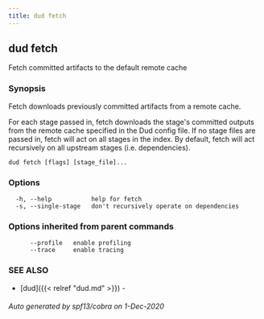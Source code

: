 ```yaml
---
title: dud fetch
---
```

## dud fetch

Fetch committed artifacts to the default remote cache

### Synopsis

Fetch downloads previously committed artifacts from a remote cache.

For each stage passed in, fetch downloads the stage's committed outputs from the
remote cache specified in the Dud config file. If no stage files are passed
in, fetch will act on all stages in the index. By default, fetch will act
recursively on all upstream stages (i.e. dependencies).

```
dud fetch [flags] [stage_file]...
```

### Options

```
  -h, --help           help for fetch
  -s, --single-stage   don't recursively operate on dependencies
```

### Options inherited from parent commands

```
      --profile   enable profiling
      --trace     enable tracing
```

### SEE ALSO

* [dud]({{< relref "dud.md" >}})	 - 

###### Auto generated by spf13/cobra on 1-Dec-2020
